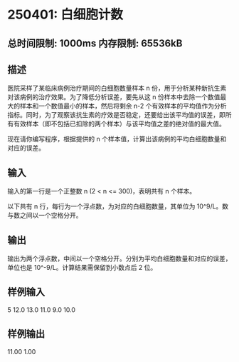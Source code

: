 # 250401: 白细胞计数

## 总时间限制: 1000ms  内存限制: 65536kB

## 描述

医院采样了某临床病例治疗期间的白细胞数量样本 n 份，用于分析某种新抗生素对该病例的治疗效果。为了降低分析误差，要先从这 n 份样本中去除一个数值最大的样本和一个数值最小的样本，然后将剩余 n-2 个有效样本的平均值作为分析指标。同时，为了观察该抗生素的疗效是否稳定，还要给出该平均值的误差，即所有有效样本（即不包括已扣除的两个样本）与该平均值之差的绝对值的最大值。

现在请你编写程序，根据提供的 n 个样本值，计算出该病例的平均白细胞数量和对应的误差。

## 输入

输入的第一行是一个正整数 n (2 < n <= 300)，表明共有 n 个样本。

以下共有 n 行，每行为一个浮点数，为对应的白细胞数量，其单位为 10^9/L。数与数之间以一个空格分开。

## 输出

输出为两个浮点数，中间以一个空格分开。分别为平均白细胞数量和对应的误差，单位也是 10^-9/L。计算结果需保留到小数点后 2 位。

## 样例输入
5
12.0
13.0
11.0
9.0
10.0

## 样例输出
11.00 1.00